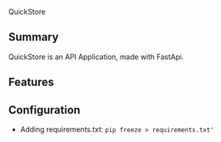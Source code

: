 ﻿QuickStore

## Summary

QuickStore is an API Application, made with FastApi.


## Features


## Configuration

- Adding requirements.txt: `pip freeze > requirements.txt'` 

